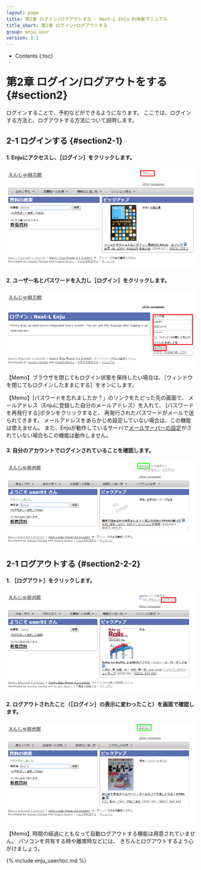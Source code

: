 ```yaml
---
layout: page
title: 第2章 ログイン/ログアウトする - Next-L Enju 利用者マニュアル
title_short: 第2章 ログイン/ログアウトする
group: enju_user
version: 1.1
---
```


* Contents
{:toc}

第2章 ログイン/ログアウトをする {#section2}
================================

ログインすることで、予約などができるようになります。
ここでは、ログインする方法と、ログアウトする方法について説明します。

2-1 ログインする {#section2-1}
------------------------------

#### 1. Enjuにアクセスし、［ログイン］をクリックします。  

![Enju初期画面](../assets/images/1.1/image_user_003.png)

#### 2. ユーザー名とパスワードを入力し［ログイン］をクリックします。  

![Enjuログイン](../assets/images/1.1/image_user_005.png)

<div class="alert alert-info memo">【Memo】ブラウザを閉じてもログイン状態を保持したい場合は、［ウィンドウを閉じてもログインしたままにする］をオンにします。
</div>

<div class="alert alert-info memo" markdown="1">

【Memo】[パスワードを忘れましたか？」のリンクをたどった先の画面で、
メールアドレス（Enjuに登録した自分のメールアドレス）を入れて、
[パスワードを再発行する]ボタンをクリックすると、
再発行されたパスワードがメールで送られてきます。
メールアドレスをあらかじめ設定していない場合は、この機能は使えません。
また、Enjuが動作しているサーバで[メールサーバーの設定](enju_install_vm_4.html#section4-4-3)がされていない場合もこの機能は動作しません。
</div>

#### 3. 自分のアカウントでログインされていることを確認します。  

![Enjuログイン中](../assets/images/1.1/image_user_007.png)

2-1 ログアウトする {#section2-2-2}
------------------------------

#### 1. ［ログアウト］をクリックします。  

![Enjuログアウト](../assets/images/1.1/image_user_009.png)

#### 2. ログアウトされたこと（［ログイン］の表示に変わったこと）を画面で確認します。  

![Enjuログアウト後](../assets/images/1.1/image_user_011.png)

<div class="alert alert-info">
【Memo】時間の経過にともなって自動ログアウトする機能は用意されていません。
パソコンを共有する時や離席時などには、
きちんとログアウトするよう心がけましょう。
</div>

{% include enju_user/toc.md %}
